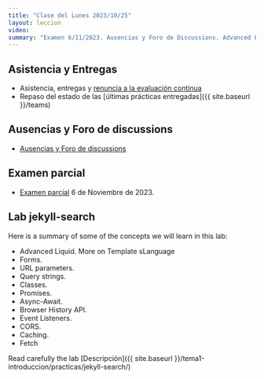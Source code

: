 ```yaml
---
title: "Clase del Lunes 2023/10/25"
layout: leccion
video: 
summary: "Examen 6/11/2023. Ausencias y Foro de Discussions. Advanced Liquid. Forms. URL parameters. Query strings. Classes. Promises. Async-Await. Browser History API. Event Listeners. CORS. Caching. Fetch"
---
```


## Asistencia y Entregas

* Asistencia, entregas y [renuncia a la evaluación continua](https://campusingenieriaytecnologia2324.ull.es/blocks/modalidadevaluacion/view.php?blockid=42&courseid=2324090033)
* Repaso del estado de las [últimas prácticas entregadas]({{ site.baseurl }}/teams)

## Ausencias y Foro de discussions

* <a href="https://github.com/orgs/ULL-ESIT-DMSI-2324/discussions" target="_blank">Ausencias y Foro de discussions</a>

## Examen parcial

* [Examen parcial](https://campusingenieriaytecnologia2324.ull.es/course/view.php?id=2324090033#section-9)
6 de Noviembre de 2023. 

## Lab jekyll-search

Here is a summary of some of the concepts we will learn in this lab:

- Advanced Liquid. More on Template sLanguage  
- Forms. 
- URL parameters. 
- Query strings. 
- Classes. 
- Promises. 
- Async-Await. 
- Browser History API. 
- Event Listeners. 
- CORS. 
- Caching. 
- Fetch

Read carefully the lab [Descripción]({{ site.baseurl }}/tema1-introduccion/practicas/jekyll-search/)


<!--
## Video 

* <a href="{{page.video}}">Clase</a>
{ % include video provider="google-drive" id="" % }

-->


